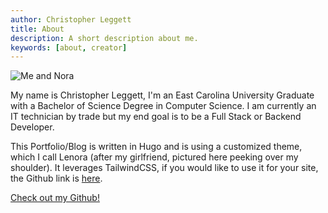 ```yaml
---
author: Christopher Leggett
title: About
description: A short description about me.
keywords: [about, creator]
---
```


![Me and Nora](https://res.cloudinary.com/dxg6jfbwk/image/upload/v1600051705/806628691_15602_nvmv4b.jpg#center)

My name is Christopher Leggett, I'm an East Carolina University Graduate with a Bachelor of Science Degree in Computer Science. I am currently an IT technician by trade but my end goal is to be a Full Stack or Backend Developer.  

This Portfolio/Blog is written in Hugo and is using a customized theme, which I call Lenora (after my girlfriend, pictured here peeking over my shoulder). It leverages TailwindCSS, if you would like to use it for your site, the Github link is [here](https://github.com/leggettc18/lenora/).  

[Check out my Github!](https://github.com/leggettc18/)
